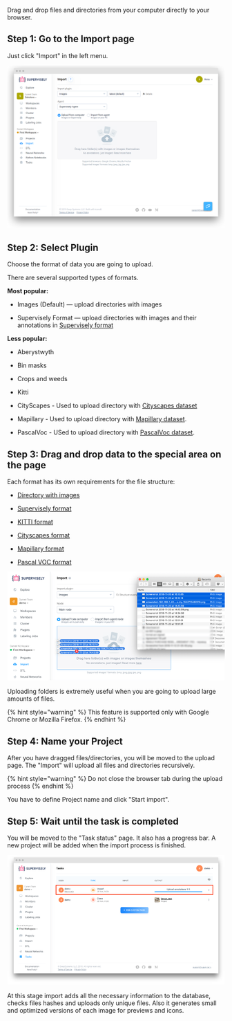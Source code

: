 Drag and drop files and directories from your computer directly to your browser.

## Step 1: Go to the Import page

Just click "Import" in the left menu.

![](local-import_a.png)

## Step 2: Select Plugin

Choose the format of data you are going to upload.

There are several supported types of formats.

**Most popular:**

* Images (Default) — upload directories with images 

* Supervisely Format — upload directories with images and their annotations in [Supervisely format](../../supervisely-format.md)

**Less popular:**

* Aberystwyth

* Bin masks

* Crops and weeds

* Kitti

* CityScapes - Used to upload directory with [Cityscapes dataset](https://www.cityscapes-dataset.com/)

* Mapillary - Used to upload directory with [Mapillary dataset](https://www.mapillary.com/dataset/vistas). 

* PascalVoc - USed to upload directory with [PascalVoc dataset](http://host.robots.ox.ac.uk/pascal/VOC/).


## Step 3: Drag and drop data to the special area on the page

Each format has its own requirements for the file structure:

*  [Directory with images](../formats/images.md)

*  [Supervisely format](../formats/supervisely.md)

*  [KITTI format](../formats/kitti_semseg.md)

*  [Cityscapes format](../formats/cityscapes.md)

*  [Mapillary format](../formats/mapillary.md)

*  [Pascal VOC format](../formats/pascal_voc.md)

![](drag.png)

Uploading folders is extremely useful when you are going to upload large amounts of files.

{% hint style="warning" %}
This feature is supported only with Google Chrome or Mozilla Firefox.
{% endhint %}


## Step 4: Name your Project

After you have dragged files/directories, you will be moved to the upload page. The "Import" will upload all files and directories recursively.

{% hint style="warning" %}
Do not close the browser tab during the upload process
{% endhint %}

You have to define Project name and click "Start import".

## Step 5: Wait until the task is completed

You will be moved to the "Task status" page. It also has a progress bar. A new project will be added when the import process is finished.

![](final.png)

At this stage import adds all the necessary information to the database, checks files hashes and uploads only unique files. Also it generates small and optimized versions of each image for previews and icons.










